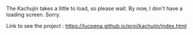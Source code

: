 The Kachujin takes a little to load, so please wait. By now, I don't have a loading screen. Sorry.

Link to see the project : https://lucpena.github.io/proj/kachujin/index.html
